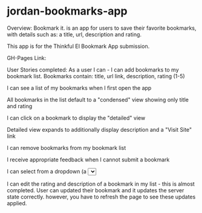 # jordan-bookmarks-app

Overview: 
Bookmark it. is an app for users to save their favorite bookmarks, with details such as: a title, url, description and rating. 

This app is for the Thinkful EI Bookmark App submission.

GH-Pages Link: 

User Stories completed: 
As a user I can - 
  I can add bookmarks to my bookmark list. Bookmarks contain: title, url link, description, rating (1-5)

  I can see a list of my bookmarks when I first open the app

  All bookmarks in the list default to a "condensed" view showing only title and rating

  I can click on a bookmark to display the "detailed" view

  Detailed view expands to additionally display description and a "Visit Site" link

  I can remove bookmarks from my bookmark list

  I receive appropriate feedback when I cannot submit a bookmark

  I can select from a dropdown (a <select> element) a "minimum rating" to filter the list by all bookmarks rated at or above the chosen selection

  I can edit the rating and description of a bookmark in my list
    - this is almost completed. User can updated their bookmark and it updates the server state correctly. however, you have to refresh the page to see these updates applied. 